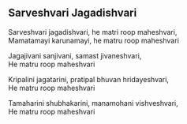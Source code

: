 ## Sarveshvari Jagadishvari

Sarveshvari jagadishvari, he matri roop maheshvari,  
Mamatamayi karunamayi, he matru roop maheshvari

Jagajivani sanjivani, samast jivaneshvari,  
He matru roop maheshvari

Kripalini jagatarini, pratipal bhuvan hridayeshvari,  
He matru roop maheshvari

Tamaharini shubhakarini, manamohani vishveshvari,  
He matru roop maheshvari

